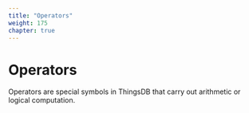 ```yaml
---
title: "Operators"
weight: 175
chapter: true
---
```


# Operators

Operators are special symbols in ThingsDB that carry out arithmetic or logical computation.
